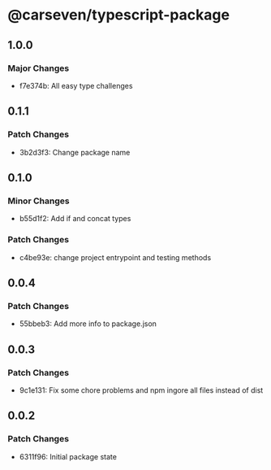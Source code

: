 # @carseven/typescript-package

## 1.0.0

### Major Changes

- f7e374b: All easy type challenges

## 0.1.1

### Patch Changes

- 3b2d3f3: Change package name

## 0.1.0

### Minor Changes

- b55d1f2: Add if and concat types

### Patch Changes

- c4be93e: change project entrypoint and testing methods

## 0.0.4

### Patch Changes

- 55bbeb3: Add more info to package.json

## 0.0.3

### Patch Changes

- 9c1e131: Fix some chore problems and npm ingore all files instead of dist

## 0.0.2

### Patch Changes

- 6311f96: Initial package state

